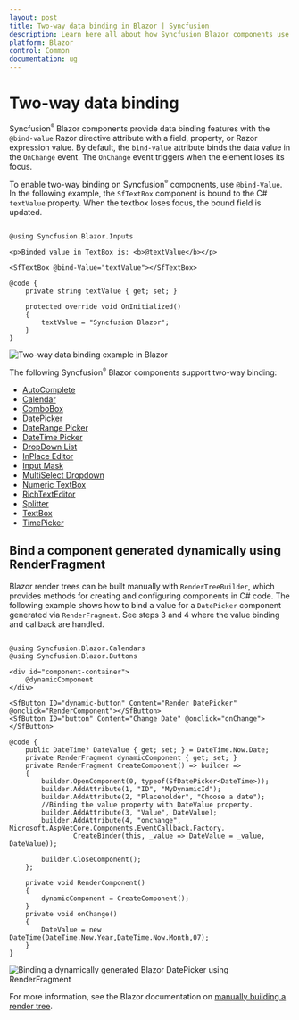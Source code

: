 ```yaml
---
layout: post
title: Two-way data binding in Blazor | Syncfusion
description: Learn here all about how Syncfusion Blazor components use the two-way data binding with @bind-Value and related patterns. Explore here to more details.
platform: Blazor
control: Common
documentation: ug
---
```


# Two-way data binding

Syncfusion<sup style="font-size:70%">&reg;</sup> Blazor components provide data binding features with the `@bind-value` Razor directive attribute with a field, property, or Razor expression value. By default, the `bind-value` attribute binds the data value in the `OnChange` event. The `OnChange` event triggers when the element loses its focus.

To enable two-way binding on Syncfusion<sup style="font-size:70%">&reg;</sup> components, use `@bind-Value`. In the following example, the `SfTextBox` component is bound to the C# `textValue` property. When the textbox loses focus, the bound field is updated.

```cshtml

@using Syncfusion.Blazor.Inputs

<p>Binded value in TextBox is: <b>@textValue</b></p>

<SfTextBox @bind-Value="textValue"></SfTextBox>

@code {
    private string textValue { get; set; }

    protected override void OnInitialized()
    {
        textValue = "Syncfusion Blazor";
    }
}

```

![Two-way data binding example in Blazor](../images/blazor-two-way-binding.gif)

The following Syncfusion<sup style="font-size:70%">&reg;</sup> Blazor components support two-way binding:

* [AutoComplete](https://blazor.syncfusion.com/documentation/autocomplete/data-binding)
* [Calendar](https://blazor.syncfusion.com/documentation/calendar/data-binding)
* [ComboBox](https://blazor.syncfusion.com/documentation/combobox/data-binding)
* [DatePicker](https://blazor.syncfusion.com/documentation/datepicker/data-binding)
* [DateRange Picker](https://blazor.syncfusion.com/documentation/daterangepicker/data-binding)
* [DateTime Picker](https://blazor.syncfusion.com/documentation/datetime-picker/data-binding)
* [DropDown List](https://blazor.syncfusion.com/documentation/dropdown-list/data-binding)
* [InPlace Editor](https://blazor.syncfusion.com/documentation/in-place-editor/data-binding)
* [Input Mask](https://blazor.syncfusion.com/documentation/input-mask/data-binding)
* [MultiSelect Dropdown](https://blazor.syncfusion.com/documentation/multiselect-dropdown/data-binding)
* [Numeric TextBox](https://blazor.syncfusion.com/documentation/numeric-textbox/data-binding)
* [RichTextEditor](https://blazor.syncfusion.com/documentation/rich-text-editor/data-binding)
* [Splitter](https://blazor.syncfusion.com/documentation/splitter/two-way-binding)
* [TextBox](https://blazor.syncfusion.com/documentation/textbox/data-binding)
* [TimePicker](https://blazor.syncfusion.com/documentation/timepicker/data-binding)

## Bind a component generated dynamically using RenderFragment

Blazor render trees can be built manually with `RenderTreeBuilder`, which provides methods for creating and configuring components in C# code. The following example shows how to bind a value for a `DatePicker` component generated via `RenderFragment`. See steps 3 and 4 where the value binding and callback are handled.

```cshtml

@using Syncfusion.Blazor.Calendars
@using Syncfusion.Blazor.Buttons

<div id="component-container">
    @dynamicComponent
</div>

<SfButton ID="dynamic-button" Content="Render DatePicker" @onclick="RenderComponent"></SfButton>
<SfButton ID="button" Content="Change Date" @onclick="onChange"></SfButton>

@code {
    public DateTime? DateValue { get; set; } = DateTime.Now.Date;
    private RenderFragment dynamicComponent { get; set; } 
    private RenderFragment CreateComponent() => builder =>
    {
        builder.OpenComponent(0, typeof(SfDatePicker<DateTime>));
        builder.AddAttribute(1, "ID", "MyDynamicId");
        builder.AddAttribute(2, "Placeholder", "Choose a date");
        //Binding the value property with DateValue property.
        builder.AddAttribute(3, "Value", DateValue);
        builder.AddAttribute(4, "onchange", Microsoft.AspNetCore.Components.EventCallback.Factory.
                CreateBinder(this, _value => DateValue = _value, DateValue));
                
        builder.CloseComponent();
    };

    private void RenderComponent()
    {
        dynamicComponent = CreateComponent();
    }
    private void onChange()
    {
        DateValue = new DateTime(DateTime.Now.Year,DateTime.Now.Month,07);
    }
}
```

![Binding a dynamically generated Blazor DatePicker using RenderFragment](../images/blazor-date-picker.png)

For more information, see the Blazor documentation on [manually building a render tree](https://docs.microsoft.com/en-us/aspnet/core/blazor/advanced-scenarios?#manually-build-a-render-tree-rendertreebuilder).
